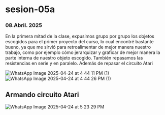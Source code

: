 # sesion-05a
###  08.Abril. 2025

En la primera mitad de la clase, expusimos grupo por grupo los objetos escogidos para el primer proyecto del curso, lo cual encontré bastante bueno, ya que me sirvió para retroalimentar de mejor manera nuestro trabajo, como por ejemplo cómo jerarquizar y graficar de  mejor manera la parte interna de nuestro objeto escogido. También repasamos las resistencias en serie y en paralelo. Además de repasar el circuito Atari 

![WhatsApp Image 2025-04-24 at 4 44 11 PM (1)](https://github.com/user-attachments/assets/dbfd4987-cea1-47f2-b0cd-0a85b0400f1a)
![WhatsApp Image 2025-04-24 at 4 44 26 PM (1)](https://github.com/user-attachments/assets/a13598ab-acf4-41e3-9618-fc383d482b45)

## Armando circuito Atari 

![WhatsApp Image 2025-04-24 at 5 23 29 PM](https://github.com/user-attachments/assets/e8fd6e33-693f-467e-b447-fbcfc925829b)

